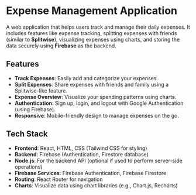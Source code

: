 # Expense Management Application

A web application that helps users track and manage their daily expenses. It includes features like expense tracking, splitting expenses with friends (similar to **Splitwise**), visualizing expenses using charts, and storing the data securely using **Firebase** as the backend.

## Features

- **Track Expenses**: Easily add and categorize your expenses.
- **Split Expenses**: Share expenses with friends and family using a Splitwise-like feature.
- **Expense Overview**: Visualize your spending patterns using charts.
- **Authentication**: Sign up, login, and logout with Google Authentication (using Firebase).
- **Responsive**: Mobile-friendly design to manage expenses on the go.

## Tech Stack

- **Frontend**: React, HTML, CSS (Tailwind CSS for styling)
- **Backend**: Firebase (Authentication, Firestore database)
- **Node.js**: For the backend API (optional if used to perform server-side operations)
- **Firebase Services**: Firebase Authentication, Firebase Firestore
- **Routing**: React Router for navigation
- **Charts**: Visualize data using chart libraries (e.g., Chart.js, Recharts)
